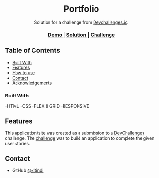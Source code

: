 <!-- Please update value in the {}  -->

<h1 align="center">Portfolio</h1>

<div align="center">
   Solution for a challenge from  <a href="http://devchallenges.io" target="_blank">Devchallenges.io</a>.
</div>

<div align="center">
  <h3>
    <a href="https://kitindi.github.io/portfolio_devchallenge/">
      Demo
    </a>
    <span> | </span>
    <a href="https://github.com/kitindi/portfolio_devchallenge">
      Solution
    </a>
    <span> | </span>
    <a href="https://devchallenges.io/challenges/5ZnOYsSXM24JWnCsNFlt">
      Challenge
    </a>
  </h3>
</div>

<!-- TABLE OF CONTENTS -->

## Table of Contents

- [Built With](#built-with)
- [Features](#features)
- [How to use](#how-to-use)
- [Contact](#contact)
- [Acknowledgements](#acknowledgements)

<!-- OVERVIEW -->

### Built With

<!-- This section should list any major frameworks that you built your project using. Here are a few examples.-->

-HTML
-CSS
-FLEX & GRID
-RESPONSIVE

## Features

<!-- List the features of your application or follow the template. Don't share the figma file here :) -->

This application/site was created as a submission to a [DevChallenges](https://devchallenges.io/challenges) challenge. The [challenge](https://devchallenges.io/challenges/5ZnOYsSXM24JWnCsNFlt) was to build an application to complete the given user stories.

## Contact

- GitHub [@kitindi](https://https://github.com/kitindi})
